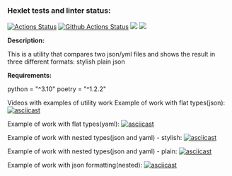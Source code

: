 ### Hexlet tests and linter status:
[![Actions Status](https://github.com/CyberWarrior91/python-project-50/workflows/hexlet-check/badge.svg)](https://github.com/CyberWarrior91/python-project-50/actions)
[![Github Actions Status](https://github.com/hexlet-boilerplates/python-package/workflows/Python%20CI/badge.svg)](https://github.com/hexlet-boilerplates/python-package/actions)
<a href="https://codeclimate.com/github/CyberWarrior91/python-project-50/maintainability"><img src="https://api.codeclimate.com/v1/badges/f25c5926e3d066408ca5/maintainability" /></a>
<a href="https://codeclimate.com/github/CyberWarrior91/python-project-50/test_coverage"><img src="https://api.codeclimate.com/v1/badges/f25c5926e3d066408ca5/test_coverage" /></a>


**Description:**

This is a utility that compares two json/yml files and shows the result in three different formats:
stylish
plain
json

**Requirements:**

python = "^3.10"
poetry = "^1.2.2"

Videos with examples of utility work
Example of work with flat types(json):
[![asciicast](https://asciinema.org/a/83Bbna2wl4CtDFJ4V0wXYgRKc.svg)](https://asciinema.org/a/83Bbna2wl4CtDFJ4V0wXYgRKc)

Example of work with flat types(yaml):
[![asciicast](https://asciinema.org/a/o8yfd7xp0qdiJJeLkeiNGV4PN.svg)](https://asciinema.org/a/o8yfd7xp0qdiJJeLkeiNGV4PN)

Example of work with nested types(json and yaml) - stylish:
[![asciicast](https://asciinema.org/a/p136ldfRFM91yUXjpMBhhVQbI.svg)](https://asciinema.org/a/p136ldfRFM91yUXjpMBhhVQbI)

Example of work with nested types(json and yaml) - plain:
[![asciicast](https://asciinema.org/a/X1b4Ea1hWaO92L6OjAGxbfHQk.svg)](https://asciinema.org/a/X1b4Ea1hWaO92L6OjAGxbfHQk)

Example of work with json formatting(nested):
[![asciicast](https://asciinema.org/a/J5QwtoZ9RMlblbYfKzBRP9HlM.svg)](https://asciinema.org/a/J5QwtoZ9RMlblbYfKzBRP9HlM)

